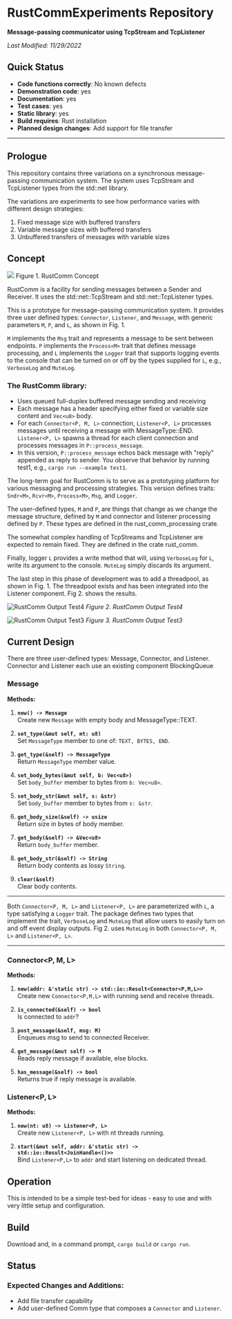 # RustCommExperiments Repository

**Message-passing communicator using TcpStream and TcpListener**

*Last Modified: 11/29/2022*

<!-- [RustCommExperiments code on GitHub](https://github.com/JimFawcett/RustCommExperiments) -->

## Quick Status

- **Code functions correctly**: No known defects
- **Demonstration code**: yes
- **Documentation**: yes
- **Test cases**: yes
- **Static library**: yes
- **Build requires**: Rust installation
- **Planned design changes**: Add support for file transfer

---

## Prologue

This repository contains three variations on a synchronous message-passing communication system. The system uses TcpStream and TcpListener types from the std::net library.

The variations are experiments to see how performance varies with different design strategies:

1. Fixed message size with buffered transfers
2. Variable message sizes with buffered transfers
3. Unbuffered transfers of messages with variable sizes

## Concept

<!-- ![RustComm Concept](Pictures/RustCommConcept.jpg) -->
<img src="Pictures/RustCommConcept.jpg">
Figure 1. RustComm Concept<br>


RustComm is a facility for sending messages between a Sender and Receiver. It uses the std::net::TcpStream and std::net::TcpListener types.

This is a prototype for message-passing communication system. It provides three user defined types: `Connector`, `Listener`, and `Message`, with generic parameters `M`, `P`, and `L`, as shown in Fig. 1.

`M` implements the `Msg` trait and represents a message to be sent between endpoints. `P` implements the `Process<M>` trait that defines message processing, and `L` implements the `Logger` trait that supports logging events to the console that can be turned on or off by the types supplied for `L`, e.g., `VerboseLog` and `MuteLog`.

### The RustComm library:

- Uses queued full-duplex buffered message sending and receiving
- Each message has a header specifying either fixed or variable size content and `Vec<u8>` body.
- For each `Connector<P, M, L>` connection, `Listener<P, L>` processes messages until receiving a message with MessageType::END. `Listener<P, L>` spawns a thread for each client connection and processes messages in `P::process_message`.
- In this version, `P::process_message` echos back message with "reply" appended as reply to sender. You observe that behavior by running test1, e.g., `cargo run --example test1`.

The long-term goal for RustComm is to serve as a prototyping platform for various messaging and processing strategies. This version defines traits: `Sndr<M>`, `Rcvr<M>`, `Process<M>`, `Msg`, and `Logger`.

The user-defined types, `M` and `P`, are things that change as we change the message structure, defined by `M` and connector and listener processing defined by `P`. These types are defined in the rust_comm_processing crate.

The somewhat complex handling of TcpStreams and TcpListener are expected to remain fixed. They are defined in the crate rust_comm.

Finally, logger `L` provides a write method that will, using `VerboseLog` for `L`, write its argument to the console. `MuteLog` simply discards its argument.

The last step in this phase of development was to add a threadpool, as shown in Fig. 1. The threadpool exists and has been integrated into the Listener component. Fig 2. shows the results.

![RustComm Output Test4](Pictures/RustCommExpOutput_test4.jpg)
*Figure 2. RustComm Output Test4*

![RustComm Output Test3](Pictures/RustCommExpOutput_test3.jpg)
*Figure 3. RustComm Output Test3*

## Current Design

There are three user-defined types: Message, Connector, and Listener. Connector and Listener each use an existing component BlockingQueue<Message>

### Message

**Methods:**

1. **`new() -> Message`**  
   Create new `Message` with empty body and MessageType::TEXT.

2. **`set_type(&mut self, mt: u8)`**  
   Set `MessageType` member to one of: `TEXT, BYTES, END`.

3. **`get_type(&self) -> MessageType`**  
   Return `MessageType` member value.

4. **`set_body_bytes(&mut self, b: Vec<u8>)`**  
   Set `body_buffer` member to bytes from `b: Vec<u8>`.

5. **`set_body_str(&mut self, s: &str)`**  
   Set `body_buffer` member to bytes from `s: &str`.

6. **`get_body_size(&self) -> usize`**  
   Return size in bytes of body member.

7. **`get_body(&self) -> &Vec<u8>`**  
   Return `body_buffer` member.

8. **`get_body_str(&self) -> String`**  
   Return body contents as lossy `String`.

9. **`clear(&self)`**  
   Clear body contents.

---

Both `Connector<P, M, L>` and `Listener<P, L>` are parameterized with `L`, a type satisfying a `Logger` trait. The package defines two types that implement the trait, `VerboseLog` and `MuteLog` that allow users to easily turn on and off event display outputs. Fig 2. uses `MuteLog` in both `Connector<P, M, L>` and `Listener<P, L>`.

---

### Connector<P, M, L>

**Methods:**

1. **`new(addr: &'static str) -> std::io::Result<Connector<P,M,L>>`**  
   Create new `Connector<P,M,L>` with running send and receive threads.

2. **`is_connected(&self) -> bool`**  
   Is connected to `addr`?

3. **`post_message(&self, msg: M)`**  
   Enqueues msg to send to connected Receiver.

4. **`get_message(&mut self) -> M`**  
   Reads reply message if available, else blocks.

5. **`has_message(&self) -> bool`**  
   Returns true if reply message is available.

### Listener<P, L>

**Methods:**

1. **`new(nt: u8) -> Listener<P, L>`**  
   Create new `Listener<P, L>` with nt threads running.

2. **`start(&mut self, addr: &'static str) -> std::io::Result<JoinHandle<()>>`**  
   Bind `Listener<P,L>` to `addr` and start listening on dedicated thread.

## Operation

This is intended to be a simple test-bed for ideas - easy to use and with very little setup and configuration.

## Build

Download and, in a command prompt, `cargo build` or `cargo run`.

## Status

### Expected Changes and Additions:

- Add file transfer capability
- Add user-defined Comm type that composes a `Connector` and `Listener`.
